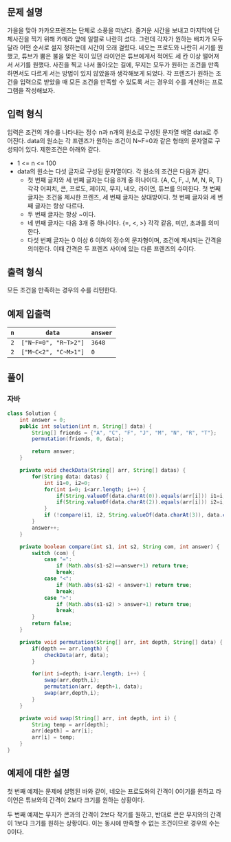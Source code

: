 ## 문제 설명

가을을 맞아 카카오프렌즈는 단체로 소풍을 떠났다. 즐거운 시간을 보내고 마지막에 단체사진을 찍기 위해 카메라 앞에 일렬로 나란히 섰다. 그런데 각자가 원하는 배치가 모두 달라 어떤 순서로 설지 정하는데 시간이 오래 걸렸다. 네오는 프로도와 나란히 서기를 원했고, 튜브가 뿜은 불을 맞은 적이 있던 라이언은 튜브에게서 적어도 세 칸 이상 떨어져서 서기를 원했다. 사진을 찍고 나서 돌아오는 길에, 무지는 모두가 원하는 조건을 만족하면서도 다르게 서는 방법이 있지 않았을까 생각해보게 되었다. 각 프렌즈가 원하는 조건을 입력으로 받았을 때 모든 조건을 만족할 수 있도록 서는 경우의 수를 계산하는 프로그램을 작성해보자.

## 입력 형식
입력은 조건의 개수를 나타내는 정수 n과 n개의 원소로 구성된 문자열 배열 data로 주어진다. data의 원소는 각 프렌즈가 원하는 조건이 N~F=0과 같은 형태의 문자열로 구성되어 있다. 제한조건은 아래와 같다.

- 1 <= n <= 100
- data의 원소는 다섯 글자로 구성된 문자열이다. 각 원소의 조건은 다음과 같다.
  - 첫 번째 글자와 세 번째 글자는 다음 8개 중 하나이다. {A, C, F, J, M, N, R, T} 각각 어피치, 콘, 프로도, 제이지, 무지, 네오, 라이언, 튜브를 의미한다. 첫 번째 글자는 조건을 제시한 프렌즈, 세 번째 글자는 상대방이다. 첫 번째 글자와 세 번째 글자는 항상 다르다.
  - 두 번째 글자는 항상 ~이다.
  - 네 번째 글자는 다음 3개 중 하나이다. {=, <, >} 각각 같음, 미만, 초과를 의미한다.
  - 다섯 번째 글자는 0 이상 6 이하의 정수의 문자형이며, 조건에 제시되는 간격을 의미한다. 이때 간격은 두 프렌즈 사이에 있는 다른 프렌즈의 수이다.

## 출력 형식
모든 조건을 만족하는 경우의 수를 리턴한다.


## 예제 입출력

|`n`	|`data`              |`answer` |
|-----|--------------------|---------|
|`2`	|`["N~F=0", "R~T>2"]`|`3648`   |
|`2`	|`["M~C<2", "C~M>1"]`|`0`      |


## 풀이
### 자바
```java
class Solution {
	int answer = 0;
	public int solution(int n, String[] data) {
		String[] friends = {"A", "C", "F", "J", "M", "N", "R", "T"};
		permutation(friends, 0, data);

		return answer;
	}

	private void checkData(String[] arr, String[] datas) {
		for(String data: datas) {
			int i1=0, i2=0;
			for(int i=0; i<arr.length; i++) {
				if(String.valueOf(data.charAt(0)).equals(arr[i])) i1=i;
				if(String.valueOf(data.charAt(2)).equals(arr[i])) i2=i;
			}
			if (!compare(i1, i2, String.valueOf(data.charAt(3)), data.charAt(4)-'0')) return;
		}
		answer++;
	}

	private boolean compare(int s1, int s2, String com, int answer) {
		switch (com) {
			case "=":
				if (Math.abs(s1-s2)==answer+1) return true;
				break;
			case "<":
				if (Math.abs(s1-s2) < answer+1) return true;
				break;
			case ">":
				if (Math.abs(s1-s2) > answer+1) return true;
				break;
		}
		return false;
	}

	private void permutation(String[] arr, int depth, String[] data) {
		if(depth == arr.length) {
			checkData(arr, data);
		}

		for(int i=depth; i<arr.length; i++) {
			swap(arr,depth,i);
			permutation(arr, depth+1, data);
			swap(arr,depth,i);
		}
	}

	private void swap(String[] arr, int depth, int i) {
		String temp = arr[depth];
		arr[depth] = arr[i];
		arr[i] = temp;
	}
}

```


## 예제에 대한 설명
첫 번째 예제는 문제에 설명된 바와 같이, 네오는 프로도와의 간격이 0이기를 원하고 라이언은 튜브와의 간격이 2보다 크기를 원하는 상황이다.

두 번째 예제는 무지가 콘과의 간격이 2보다 작기를 원하고, 반대로 콘은 무지와의 간격이 1보다 크기를 원하는 상황이다. 이는 동시에 만족할 수 없는 조건이므로 경우의 수는 0이다.
